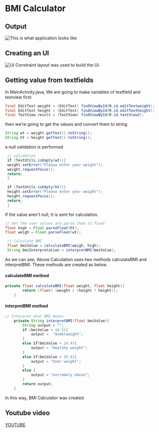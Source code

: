 # BMI Calculator



## Output

![This is what application looks like](https://i.imgur.com/L4toFA5.jpg)

## Creating an UI

![UI](https://i.imgur.com/XJeVAYV.png)
Constraint layout was used to build the UI.

## Getting value from textfields

In MainActivity.java, We are going to make variables of textfield and textview first:
```java
final EditText weight = (EditText) findViewById(R.id.editTextweight);
final EditText height = (EditText) findViewById(R.id.editTextheight);
final TextView result = (TextView) findViewById(R.id.textView3);
```

then we're going to get the values and convert them to string
```java
String wt = weight.getText().toString();
String ht = height.getText().toString();
```

a null validation is performed
```java
 // validation
 if (TextUtils.isEmpty(wt)){
 weight.setError("Please enter your weight");
 weight.requestFocus();
 return;
 }

 if (TextUtils.isEmpty(ht)){
 height.setError("Please enter your weight");
 height.requestFocus();
 return;
 }
```
If the value aren't null, It is sent for calculation.

```java
// Get the user values and parse them to float
float high = Float.parseFloat(ht);
float weigh = Float.parseFloat(wt);

 // Calculate BMI
 float bmiValue = calculateBMI(weigh, high);
 String bmiInterpretation = interpretBMI(bmiValue);

```
As we can see, Above Calculation uses two methods calculateBMI
and interpretBMI. These methods are created as below.

#### calculateBMI method
```java
private float calculateBMI(float weight, float height){
        return (float) (weight / (height * height));
    }

```

#### interpretBMI method
```java
// Interpret what BMI means
    private String interpretBMI(float bmiValue){
        String output = "";
        if (bmiValue < 18.5){
            output =  "Underweight";
        }
        else if(bmiValue < 24.9){
            output = "Healthy weight";
        }
        else if(bmiValue < 29.9){
            output = "Over weight";
        }
        else {
            output = "extremely obese";
        }
        return output;
    }
```










In this way, BMI Calculator was created

## Youtube video
[YOUTUBE](https://youtu.be/9HFhgAK9N5M)

